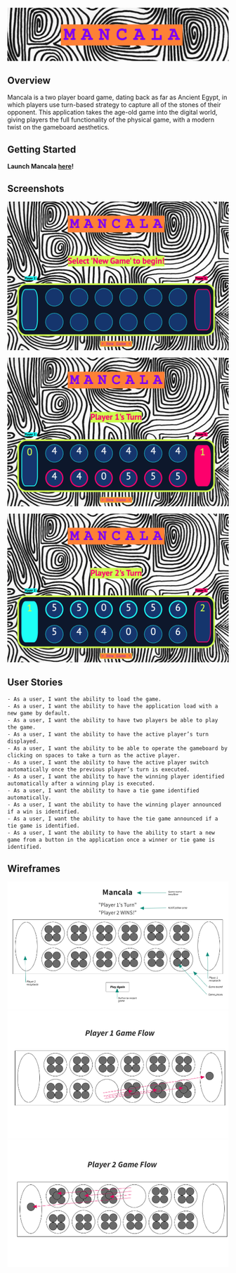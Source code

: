 ![MANCALA](Images/README/MANCALA.png)

## Overview

Mancala is a two player board game, dating back as far as Ancient Egypt, in which players use turn-based strategy to capture all of the stones of their opponent. This application takes the age-old game into the digital world, giving players the full functionality of the physical game, with a modern twist on the gameboard aesthetics.

## Getting Started

**Launch Mancala [here](https://mancala.fly.dev/)!**

## Screenshots

![main](Images/Screenshots/main.png)

![p1turn](Images/Screenshots/p1turn.png)

![p2turn](Images/Screenshots/p2turn.png)

## User Stories

    - As a user, I want the ability to load the game.
    - As a user, I want the ability to have the application load with a new game by default.
    - As a user, I want the ability to have two players be able to play the game.
    - As a user, I want the ability to have the active player’s turn displayed.
    - As a user, I want the ability to be able to operate the gameboard by clicking on spaces to take a turn as the active player.
    - As a user, I want the ability to have the active player switch automatically once the previous player’s turn is executed.
    - As a user, I want the ability to have the winning player identified automatically after a winning play is executed.
    - As a user, I want the ability to have a tie game identified automatically.
    - As a user, I want the ability to have the winning player announced if a win is identified.
    - As a user, I want the ability to have the tie game announced if a tie game is identified.
    - As a user, I want the ability to have the ability to start a new game from a button in the application once a winner or tie game is identified.


## Wireframes

![Game_board](Images/Wireframes/Game_board.png)
![Player_1_game_flow](Images/Wireframes/Player_1_game_flow.png)
![Player_2_game_flow](Images/Wireframes/Player_2_game_flow.png)